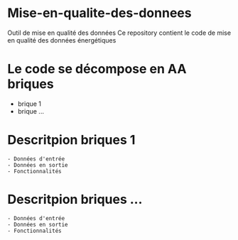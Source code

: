 # Mise-en-qualite-des-donnees
Outil de mise en qualité des données
Ce repository contient le code de mise en qualité des données énergétiques

# Le code se décompose en AA briques
  - brique 1
  - brique ...
  
 # Descritpion briques 1
    - Données d'entrée
    - Données en sortie
    - Fonctionnalités 
    
  # Descritpion briques ...
    - Données d'entrée
    - Données en sortie
    - Fonctionnalités 
